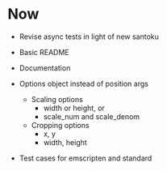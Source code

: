 # Now

- Revise async tests in light of new santoku

- Basic README
- Documentation

- Options object instead of position args
    - Scaling options
        - width or height, or
        - scale_num and scale_denom
    - Cropping options
        - x, y
        - width, height

- Test cases for emscripten and standard
